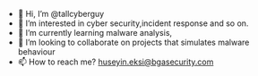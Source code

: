 - 👋 Hi, I’m @tallcyberguy
- 👀 I’m interested in cyber security,incident response and so on.
- 🌱 I’m currently learning malware analysis,
- 💞️ I’m looking to collaborate on projects that simulates malware behaviour
- 📫 How to reach me? huseyin.eksi@bgasecurity.com

<!---
tallcyberguy/tallcyberguy is a ✨ special ✨ repository because its `README.md` (this file) appears on your GitHub profile.
You can click the Preview link to take a look at your changes.
--->
